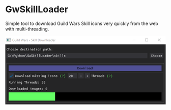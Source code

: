 # GwSkillLoader
Simple tool to download Guild Wars Skill icons very quickly from the web with multi-threading.

![ToolPreview](Resources/Preview.png)